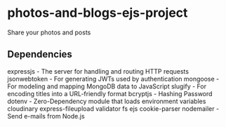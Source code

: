 # photos-and-blogs-ejs-project
Share your photos and posts


## Dependencies

expressjs - The server for handling and routing HTTP requests
jsonwebtoken - For generating JWTs used by authentication
mongoose - For modeling and mapping MongoDB data to JavaScript
slugify - For encoding titles into a URL-friendly format
bcryptjs - Hashing Password
dotenv - Zero-Dependency module that loads environment variables
cloudinary 
express-fileupload
validator
fs
ejs
cookie-parser
nodemailer - Send e-mails from Node.js
